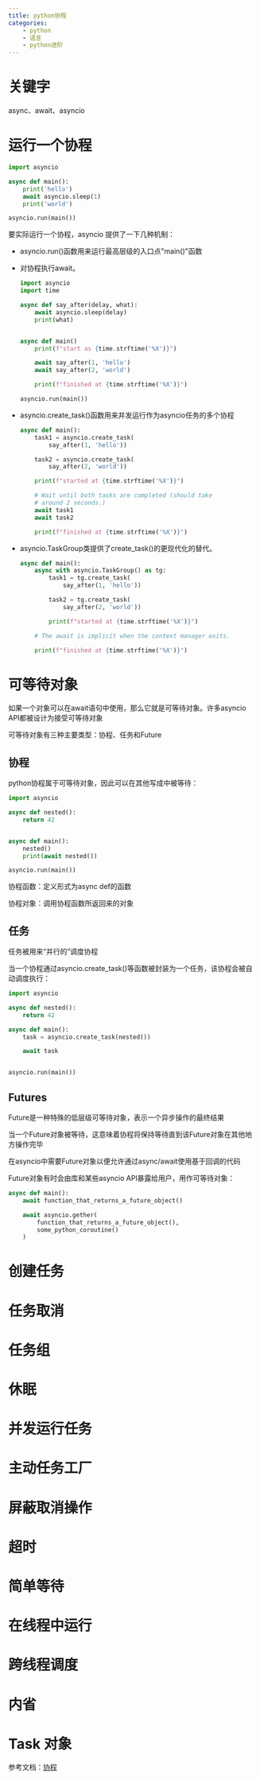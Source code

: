 ```yaml
---
title: python协程
categories:
	- python
	- 语言
	- python进阶
---
```

# 关键字

async、await、asyncio

# 运行一个协程

```python
import asyncio

async def main():
    print('hello')
    await asyncio.sleep(1)
    print('world')

asyncio.run(main())
```

要实际运行一个协程，asyncio 提供了一下几种机制：

- asyncio.run()函数用来运行最高层级的入口点"main()"函数
- 对协程执行await。

  ```python
  import asyncio
  import time

  async def say_after(delay, what):
      await asyncio.sleep(delay)
      print(what)


  async def main()
      print(f"start as {time.strftime('%X')}")

      await say_after(1, 'hello')
      await say_after(2, 'world')

      print(f"finished at {time.strftime('%X')}")

  asyncio.run(main())
  ```
- asyncio.create_task()函数用来并发运行作为asyncio任务的多个协程

  ```python
  async def main():
      task1 = asyncio.create_task(
          say_after(1, 'hello'))

      task2 = asyncio.create_task(
          say_after(2, 'world'))

      print(f"started at {time.strftime('%X')}")

      # Wait until both tasks are completed (should take
      # around 2 seconds.)
      await task1
      await task2

      print(f"finished at {time.strftime('%X')}")
  ```
- asyncio.TaskGroup类提供了create_task()的更现代化的替代。

  ```python
  async def main():
      async with asyncio.TaskGroup() as tg:
          task1 = tg.create_task(
              say_after(1, 'hello'))

          task2 = tg.create_task(
              say_after(2, 'world'))

          print(f"started at {time.strftime('%X')}")

      # The await is implicit when the context manager exits.

      print(f"finished at {time.strftime('%X')}")
  ```

# 可等待对象

如果一个对象可以在await语句中使用，那么它就是可等待对象。许多asyncio API都被设计为接受可等待对象

可等待对象有三种主要类型：协程、任务和Future

## 协程

python协程属于可等待对象，因此可以在其他写成中被等待：

```python
import asyncio

async def nested():
    return 42


async def main():
    nested()
    print(await nested())

asyncio.run(main())
```

协程函数：定义形式为async def的函数

协程对象：调用协程函数所返回来的对象

## 任务

任务被用来“并行的”调度协程

当一个协程通过asyncio.create_task()等函数被封装为一个任务，该协程会被自动调度执行：

```python
import asyncio

async def nested():
    return 42

async def main():
    task = asyncio.create_task(nested())

    await task


asyncio.run(main())
```

## Futures

Future是一种特殊的低层级可等待对象，表示一个异步操作的最终结果

当一个Future对象被等待，这意味着协程将保持等待直到该Future对象在其他地方操作完毕

在asyncio中需要Future对象以便允许通过async/await使用基于回调的代码

Future对象有时会由库和某些asyncio API暴露给用户，用作可等待对象：

```python
async def main():
    await function_that_returns_a_future_object()

    await asyncio.gether(
        function_that_returns_a_future_object(),
        some_python_coroutine()
    )
```

# 创建任务

# 任务取消

# 任务组

# 休眠

# 并发运行任务

# 主动任务工厂

# 屏蔽取消操作

# 超时

# 简单等待

# 在线程中运行

# 跨线程调度

# 内省

# Task 对象

参考文档：[协程](https://docs.python.org/zh-cn/3/library/asyncio-task.html#coroutine)

